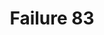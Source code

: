 ---
title: Failure 83
description: "Failure of Success Criterion 1.4.3 and 1.4.6 due to using background images that do not provide sufficient contrast with foreground text (or images of text)"
url: https://www.w3.org/WAI/WCAG21/Techniques/failures/F83
---